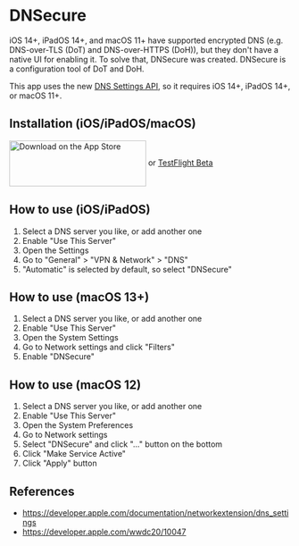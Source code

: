 # DNSecure

iOS 14+, iPadOS 14+, and macOS 11+ have supported encrypted DNS (e.g. DNS-over-TLS (DoT) and DNS-over-HTTPS (DoH)), but they don't have a native UI for enabling it. To solve that, DNSecure was created. DNSecure is a configuration tool of DoT and DoH.

This app uses the new [DNS Settings API](https://developer.apple.com/documentation/networkextension/dns_settings), so it requires iOS 14+, iPadOS 14+, or macOS 11+.

## Installation (iOS/iPadOS/macOS)

<a href="https://apps.apple.com/us/app/dnsecure/id1533413232?itscg=30200&itsct=apps_box_badge&mttnsubad=1533413232" style="display: inline-block;"><img src="https://toolbox.marketingtools.apple.com/api/v2/badges/download-on-the-app-store/black/en-us?releaseDate=1601251200" alt="Download on the App Store" style="width: 245px; height: 82px; vertical-align: middle; object-fit: contain;" /></a>
or [TestFlight Beta](https://testflight.apple.com/join/A8GwCnq8)

## How to use (iOS/iPadOS)

1. Select a DNS server you like, or add another one
1. Enable "Use This Server"
1. Open the Settings
1. Go to "General" > "VPN & Network" > "DNS"
1. "Automatic" is selected by default, so select "DNSecure"

## How to use (macOS 13+)

1. Select a DNS server you like, or add another one
1. Enable "Use This Server"
1. Open the System Settings
1. Go to Network settings and click "Filters"
1. Enable "DNSecure"

## How to use (macOS 12)

1. Select a DNS server you like, or add another one
1. Enable "Use This Server"
1. Open the System Preferences
1. Go to Network settings
1. Select "DNSecure" and click "..." button on the bottom
1. Click "Make Service Active"
1. Click "Apply" button

## References

- https://developer.apple.com/documentation/networkextension/dns_settings
- https://developer.apple.com/wwdc20/10047
